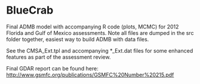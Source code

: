 # BlueCrab
Final ADMB model with accompanying R code (plots, MCMC) for 2012 Florida and Gulf of Mexico assessments. Note all files are dumped in the src folder together, easiest way to build ADMB with data files.

See the CMSA_Ext.tpl and accompanying *_Ext.dat files for some enhanced features as part of the assessment review.

Final GDAR report can be found here: http://www.gsmfc.org/publications/GSMFC%20Number%20215.pdf
